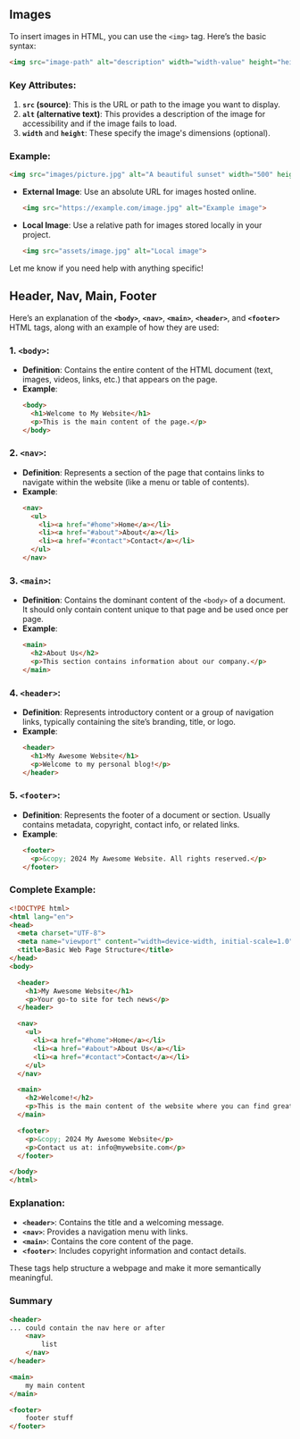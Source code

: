 ## Images
To insert images in HTML, you can use the `<img>` tag. Here’s the basic syntax:

```html
<img src="image-path" alt="description" width="width-value" height="height-value">
```

 
### Key Attributes:
1. **`src` (source)**: This is the URL or path to the image you want to display.
2. **`alt` (alternative text)**: This provides a description of the image for accessibility and if the image fails to load.
3. **`width`** and **`height`**: These specify the image's dimensions (optional).

### Example:
```html
<img src="images/picture.jpg" alt="A beautiful sunset" width="500" height="300">
```

- **External Image**: Use an absolute URL for images hosted online.
  ```html
  <img src="https://example.com/image.jpg" alt="Example image">
  ```
  
- **Local Image**: Use a relative path for images stored locally in your project.
  ```html
  <img src="assets/image.jpg" alt="Local image">
  ```

Let me know if you need help with anything specific!

## Header, Nav, Main, Footer
Here’s an explanation of the **`<body>`**, **`<nav>`**, **`<main>`**, **`<header>`**, and **`<footer>`** HTML tags, along with an example of how they are used:

### 1. **`<body>`**:
- **Definition**: Contains the entire content of the HTML document (text, images, videos, links, etc.) that appears on the page.
- **Example**:
  ```html
  <body>
    <h1>Welcome to My Website</h1>
    <p>This is the main content of the page.</p>
  </body>
  ```

### 2. **`<nav>`**:
- **Definition**: Represents a section of the page that contains links to navigate within the website (like a menu or table of contents).
- **Example**:
  ```html
  <nav>
    <ul>
      <li><a href="#home">Home</a></li>
      <li><a href="#about">About</a></li>
      <li><a href="#contact">Contact</a></li>
    </ul>
  </nav>
  ```

### 3. **`<main>`**:
- **Definition**: Contains the dominant content of the `<body>` of a document. It should only contain content unique to that page and be used once per page.
- **Example**:
  ```html
  <main>
    <h2>About Us</h2>
    <p>This section contains information about our company.</p>
  </main>
  ```

### 4. **`<header>`**:
- **Definition**: Represents introductory content or a group of navigation links, typically containing the site’s branding, title, or logo.
- **Example**:
  ```html
  <header>
    <h1>My Awesome Website</h1>
    <p>Welcome to my personal blog!</p>
  </header>
  ```

### 5. **`<footer>`**:
- **Definition**: Represents the footer of a document or section. Usually contains metadata, copyright, contact info, or related links.
- **Example**:
  ```html
  <footer>
    <p>&copy; 2024 My Awesome Website. All rights reserved.</p>
  </footer>
  ```

### Complete Example:
```html
<!DOCTYPE html>
<html lang="en">
<head>
  <meta charset="UTF-8">
  <meta name="viewport" content="width=device-width, initial-scale=1.0">
  <title>Basic Web Page Structure</title>
</head>
<body>

  <header>
    <h1>My Awesome Website</h1>
    <p>Your go-to site for tech news</p>
  </header>

  <nav>
    <ul>
      <li><a href="#home">Home</a></li>
      <li><a href="#about">About Us</a></li>
      <li><a href="#contact">Contact</a></li>
    </ul>
  </nav>

  <main>
    <h2>Welcome!</h2>
    <p>This is the main content of the website where you can find great articles.</p>
  </main>

  <footer>
    <p>&copy; 2024 My Awesome Website</p>
    <p>Contact us at: info@mywebsite.com</p>
  </footer>

</body>
</html>
```

### Explanation:
- **`<header>`**: Contains the title and a welcoming message.
- **`<nav>`**: Provides a navigation menu with links.
- **`<main>`**: Contains the core content of the page.
- **`<footer>`**: Includes copyright information and contact details.

These tags help structure a webpage and make it more semantically meaningful.

### Summary

``` html
<header>
... could contain the nav here or after
	<nav>
		list
	</nav>
</header>

<main>
	my main content
</main>

<footer>
	footer stuff
</footer>
```
